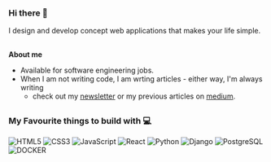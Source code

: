 ### Hi there 👋

I design and develop concept web applications that makes your life simple.

##

**About me**

- Available for software engineering jobs.
- When I am not writing code, I am wrting articles - either way, I'm always writing
  - check out my [newsletter](tolulopejoel.substack.com) or my previous articles on [medium](tolulopejoel.medium.com).

##

### My Favourite things to build with 💻

![HTML5](https://img.shields.io/badge/html5-%23E34F26.svg?&style=for-the-badge&logo=html5&logoColor=white)
![CSS3](https://img.shields.io/badge/css3-%231572B6.svg?&style=for-the-badge&logo=css3&logoColor=white)
![JavaScript](https://img.shields.io/badge/javascript-%23323330.svg?&style=for-the-badge&logo=javascript&logoColor=%23F7DF1E)
![React](https://img.shields.io/badge/react-%2320232a.svg?&style=for-the-badge&logo=react&logoColor=%2361DAFB)
![Python](https://img.shields.io/badge/python-%2314354C.svg?&style=for-the-badge&logo=python&logoColor=white)
![Django](https://img.shields.io/badge/django-%2314354C.svg?&style=for-the-badge&logo=django&logoColor=white)
![PostgreSQL](https://img.shields.io/badge/postgres-%23316192.svg?&style=for-the-badge&logo=postgresql&logoColor=white)
![DOCKER](https://img.shields.io/badge/docker-0088CC?&style=for-the-badge&logo=docker&logoColor=white)
<!-- 
##

![Tolulope's GitHub stats](https://github-readme-stats.vercel.app/api?username=TolulopeJoel&show_icons=true&theme=tokyonight) -->
